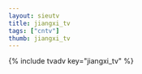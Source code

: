 ```yaml
--- 
layout: sieutv
title: jiangxi_tv
tags: ["cntv"]
thumb: jiangxi_tv
---
```

{% include tvadv key="jiangxi_tv" %}
